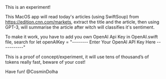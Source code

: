 This is an experiment!

This MacOS app will read today's articles (using SwiftSoup) from https://edition.cnn.com/markets, extract the title and the article, then using GPT-3, will summarise the article after witch will classifies it's sentiment. 

To make it work, you have to add you own OpenAI Api Key in OpenAI.swift file, search for  let openAIKey = "-------- Enter Your OpenAI API Key Here -----------"


This is a proof of concept/experiment, it will use tens of thousand’s of tokens really fast, beware of your cost!

Have fun!
@CosminDolha
